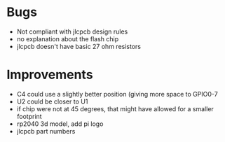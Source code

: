 # Bugs
- Not compliant with jlcpcb design rules
- no explanation about the flash chip
- jlcpcb doesn't have basic 27 ohm resistors

# Improvements
- C4 could use a slightly better position (giving more space to GPIO0-7
- U2 could be closer to U1
- if chip were not at 45 degrees, that might have allowed for a smaller footprint
- rp2040 3d model, add pi logo
- jlcpcb part numbers
